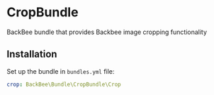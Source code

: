 # CropBundle
BackBee bundle that provides Backbee image cropping functionality

## Installation

Set up the bundle in ``bundles.yml`` file:

```yaml
crop: BackBee\Bundle\CropBundle\Crop
```